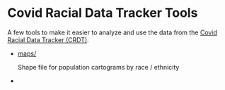 # Covid Racial Data Tracker Tools

A few tools to make it easier to analyze and use the data from the [Covid Racial Data Tracker (CRDT)](https://covidtracking.com/race).

* [maps/](./maps) 

    Shape file for population cartograms by race / ethnicity

* 